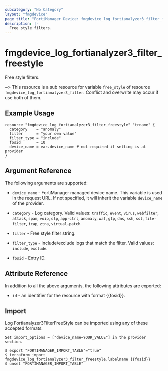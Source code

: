 ```yaml
---
subcategory: "No Category"
layout: "fmgdevice"
page_title: "FortiManager Device: fmgdevice_log_fortianalyzer3_filter_freestyle"
description: |-
  Free style filters.
---
```


# fmgdevice_log_fortianalyzer3_filter_freestyle
Free style filters.

~> This resource is a sub resource for variable `free_style` of resource `fmgdevice_log_fortianalyzer3_filter`. Conflict and overwrite may occur if use both of them.



## Example Usage

```hcl
resource "fmgdevice_log_fortianalyzer3_filter_freestyle" "trname" {
  category    = "anomaly"
  filter      = "your own value"
  filter_type = "include"
  fosid       = 10
  device_name = var.device_name # not required if setting is at provider
}
```

## Argument Reference


The following arguments are supported:

* `device_name` - FortiManager managed device name. This variable is used in the request URL. If not specified, it will inherit the variable `device_name` of the provider.

* `category` - Log category. Valid values: `traffic`, `event`, `virus`, `webfilter`, `attack`, `spam`, `voip`, `dlp`, `app-ctrl`, `anomaly`, `waf`, `gtp`, `dns`, `ssh`, `ssl`, `file-filter`, `icap`, `ztna`, `virtual-patch`.

* `filter` - Free style filter string.
* `filter_type` - Include/exclude logs that match the filter. Valid values: `include`, `exclude`.

* `fosid` - Entry ID.


## Attribute Reference

In addition to all the above arguments, the following attributes are exported:
* `id` - an identifier for the resource with format {{fosid}}.

## Import

Log Fortianalyzer3FilterFreeStyle can be imported using any of these accepted formats:
```
Set import_options = ["device_name=YOUR_VALUE"] in the provider section.

$ export "FORTIMANAGER_IMPORT_TABLE"="true"
$ terraform import fmgdevice_log_fortianalyzer3_filter_freestyle.labelname {{fosid}}
$ unset "FORTIMANAGER_IMPORT_TABLE"
```

